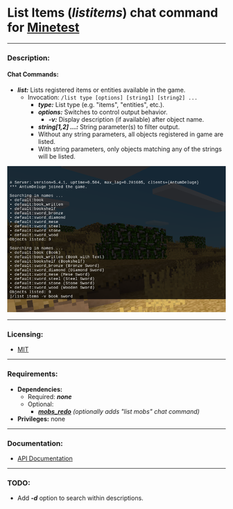 # List Items (***listitems***) chat command for [Minetest][]


---
### **Description:**

#### Chat Commands:
- ***list:*** Lists registered items or entities available in the game.
  - Invocation: ```/list type [options] [string1] [string2] ...```
    - ***type:*** List type (e.g. "items", "entities", etc.).
    - ***options:*** Switches to control output behavior.
      - ***-v:*** Display description (if available) after object name.
    - ***string[1,2] ...:*** String parameter(s) to filter output.
    - Without any string parameters, all objects registered in game are listed.
    - With string parameters, only objects matching any of the strings will be listed.

![Screenshot](screenshot.png)


---
### **Licensing:**

- [MIT](LICENSE.txt)


---
### **Requirements:**

- **Dependencies:**
  - Required: ***none***
  - Optional:
    - ***[mobs_redo][]*** *(optionally adds "list mobs" chat command)*
- **Privileges:** none


---
### **Documentation:**

- [API Documentation](https://antummt.github.io/mod-listitems/api.html)


---
### **TODO:**

- Add ***-d*** option to search within descriptions.


[Minetest]: http://www.minetest.net/
[intllib]: https://forum.minetest.net/viewtopic.php?t=4929
[mobs_redo]: https://forum.minetest.net/viewtopic.php?t=9917
